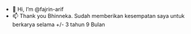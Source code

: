 - 👋 Hi, I’m @fajrin-arif
- 📫 Thank you Bhinneka. Sudah memberikan kesempatan saya untuk berkarya selama +/- 3 tahun 9 Bulan

<!---
fajrin-arif/fajrin-arif is a ✨ special ✨ repository because its `README.md` (this file) appears on your GitHub profile.
You can click the Preview link to take a look at your changes.
--->
